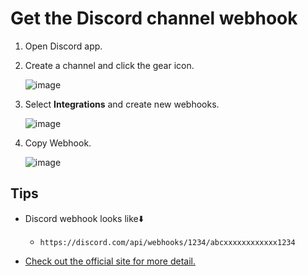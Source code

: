 # Get the Discord channel webhook

1. Open Discord app.

2. Create a channel and click the gear icon.

   ![image](https://user-images.githubusercontent.com/30837573/198049640-3bee3fc3-0754-4e15-9e90-fc74486d4dd2.png)

3. Select **Integrations** and create new webhooks.

   ![image](https://user-images.githubusercontent.com/30837573/198049893-3958ce20-61df-4e77-85da-fdf9b25cabc4.png)

4. Copy Webhook.

   ![image](https://user-images.githubusercontent.com/30837573/198050182-3484ed17-b375-496d-9a96-fe6986646bba.png)

## Tips

- Discord webhook looks like⬇️

  - `https://discord.com/api/webhooks/1234/abcxxxxxxxxxxxx1234`

- [Check out the official site for more detail.](https://support.discord.com/hc/en-us/articles/228383668-Intro-to-Webhooks)
